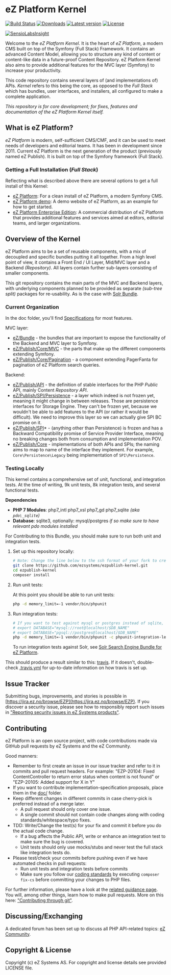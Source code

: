 # eZ Platform Kernel
[![Build Status](https://img.shields.io/travis/ezsystems/ezpublish-kernel.svg?style=flat-square&branch=master)](https://travis-ci.org/ezsystems/ezpublish-kernel)
[![Downloads](https://img.shields.io/packagist/dt/ezsystems/ezpublish-kernel.svg?style=flat-square)](https://packagist.org/packages/ezsystems/ezpublish-kernel)
[![Latest version](https://img.shields.io/github/release/ezsystems/ezpublish-kernel.svg?style=flat-square)](https://github.com/ezsystems/ezpublish-kernel/releases)
[![License](https://img.shields.io/github/license/ezsystems/ezpublish-kernel.svg?style=flat-square)](LICENSE)

[![SensioLabsInsight](https://insight.sensiolabs.com/projects/0885c0ce-4b9f-4b89-aa9c-e8f9f7a315e0/big.png)](https://insight.sensiolabs.com/projects/0885c0ce-4b9f-4b89-aa9c-e8f9f7a315e0)

Welcome to the *eZ Platform Kernel*. It is the heart of *eZ Platform*, a modern CMS built on top of the Symfony (Full Stack) Framework.
It contains an advanced Content Model, allowing you to structure any kind of content or content-like data in a future-proof Content Repository. eZ Platform Kernel also aims to provide additional features for the MVC layer (Symfony) to increase your productivity.

This code repository contains several layers of (and implementations of) APIs. *Kernel* refers to this being the core,
as opposed to the *Full Stack* which has bundles, user interfaces, and installers, all configured to make a complete application.

*This repository is for core development; for fixes, features and documentation of the eZ Platform Kernel itself.*


## What is eZ Platform?

*eZ Platform* is modern, self-sufficient CMS/CMF, and it can be used to meet needs of developers and editorial teams. It has been in development since 2011.
Current eZ Platform is the next generation of the product (previously named eZ Publish). It is built on top of the Symfony framework (Full Stack).

### Getting a Full Installation (*Full Stack*)

Reflecting what is described above there are several options to get a full install of this Kernel:

- [eZ Platform](https://github.com/ezsystems/ezplatform): For a clean install of eZ Platform, a modern Symfony CMS.
- [eZ Platform demo](https://github.com/ezsystems/ezplatform-demo): A demo website of eZ Platform, as an example for how to get started.
- [eZ Platform Enterprise Edition](https://github.com/ezsystems/ezplatform-ee): A commercial distribution of eZ Platform that provides additional features and services aimed at editors, editorial teams, and larger organizations.


## Overview of the Kernel

eZ Platform aims to be a set of reusable components, with a mix of decoupled and specific bundles putting it all together.
From a high level point of view, it contains a Front End / UI Layer, Mid/MVC layer and a Backend *(Repository)*. All layers contain further sub-layers consisting of smaller components.

This git repository contains the main parts of the MVC and Backend layers, with underlying components planned to be provided
as separate *(sub-tree split)* packages for re-usability. As is the case with [Solr Bundle](https://github.com/ezsystems/ezplatform-solr-search-engine).


### Current Organization

In the doc folder, you'll find [Specifications](doc/specifications/) for most features.

MVC layer:
- [eZ/Bundle](eZ/Bundle) - the bundles that are important to expose the functionality of the Backend and MVC layer to Symfony.
- [eZ/Publish/Core/MVC](eZ/Publish/Core/MVC) - the parts that make up the different components extending Symfony.
- [eZ/Publish/Core/Pagination](eZ/Publish/Core/Pagination) - a component extending PagerFanta for pagination of eZ Platform search queries.

Backend:
- [eZ/Publish/API](eZ/Publish/API/) - the definition of stable interfaces for the PHP *Public* API, mainly Content *Repository API*.
- [eZ/Publish/SPI/Persistence](eZ/Publish/SPI/Persistence/) - a layer which indeed is not frozen yet, meaning it might change in between releases. Those are persistence interfaces for Storage Engine. They can't be frozen yet, because we wouldn't be able to add features to the API (or rather it would be difficult). We need to improve this layer so we can actually give SPI BC promise on it.
- [eZ/Publish/SPI](eZ/Publish/SPI/)* - (anything other than Persistence) is frozen and has a Backward Compatibility promise of Service Provider Interface, meaning no breaking changes both from consumption and implementation POV.
- [eZ/Publish/Core](eZ/Publish/Core/) - implementations of both APIs and SPIs; the naming aims to map to name of the interface they implement. For example, `Core\Persistence\Legacy` being implementation of `SPI\Persistence`.


### Testing Locally

This kernel contains a comprehensive set of unit, functional, and integration tests. At the time of writing, 9k unit tests, 8k integration tests, and several functional tests.

**Dependencies**
* **PHP 7 Modules**: php7\_intl php7\_xsl php7\_gd php7\_sqlite *(aka `pdo\_sqlite`)*
* **Database**: sqlite3, optionally: mysql/postgres *if so make sure to have relevant pdo modules installed*

For Contributing to this Bundle, you should make sure to run both unit and integration tests.

1. Set up this repository locally:

    ```bash
    # Note: Change the line below to the ssh format of your fork to create topic branches to propose as pull requests
    git clone https://github.com/ezsystems/ezpublish-kernel.git
    cd ezpublish-kernel
    composer install
    ```
2. Run unit tests:

    At this point you should be able to run unit tests:
    ```bash
    php -d memory_limit=-1 vendor/bin/phpunit
    ```

3. Run integration tests:

    ```bash
    # If you want to test against mysql or postgres instead of sqlite, define one of these with reference to an empty test db:
    # export DATABASE="mysql://root@localhost/$DB_NAME"
    # export DATABASE="pgsql://postgres@localhost/$DB_NAME"
    php -d memory_limit=-1 vendor/bin/phpunit -c phpunit-integration-legacy.xml
    ```

    To run integration tests against Solr, see [Solr Search Engine Bundle for eZ Platform](https://github.com/ezsystems/ezplatform-solr-search-engine).

This should produce a result similar to this: [travis](https://travis-ci.org/ezsystems/ezpublish-kernel). If it doesn't, double-check [.travis.yml](.travis.yml) for up-to-date information on how travis is set up.

## Issue Tracker
Submitting bugs, improvements, and stories is possible in [https://jira.ez.no/browse/EZP](https://jira.ez.no/browse/EZP).
If you discover a security issue, please see how to responsibly report such issues in ["Reporting security issues in eZ Systems products"](https://doc.ezplatform.com/en/latest/guide/reporting_issues/#reporting-security-issues-in-ez-systems-products).

## Contributing
eZ Platform is an open source project, with code contributions made via GitHub pull requests by eZ Systems and the eZ Community.

Good manners:
* Remember to first create an issue in our issue tracker and refer to it in commits and pull request headers. For example:
  "EZP-20104: Fixed ContentController to return error status when content is not found"
  or
  "EZP-20105: Added support for X in Y"
* If you want to contribute implementation-specification proposals, place them in the [doc/](doc/) folder.
* Keep different changes in different commits in case cherry-pick is preferred instead of a merge later.
  * A pull request should only cover one issue.
  * A single commit should not contain code changes along with coding standards/whitespace/typo fixes.
* TDD: Write/Change the test(s) for your fix and commit it before you do the actual code change.
  * If a bug affects the Public API, write or enhance an integration test to make sure the bug is covered.
  * Unit tests should only use mocks/stubs and never test the full stack like integration tests do.
* Please test/check your commits before pushing even if we have automated checks in pull requests:
  * Run unit tests and integration tests before commits
  * Make sure you follow our [coding standards](https://github.com/ezsystems/ezplatform-code-style) by executing `composer fix-cs` before committing your changes to PHP files.

For further information, please have a look at the [related guidance page](https://doc.ezplatform.com/en/latest/community_resources/contributing). You will, among other things, learn how to make pull requests. More on this here: ["Contributing through git"](https://doc.ezplatform.com/en/latest/community_resources/documentation/#contributing-through-git).

## Discussing/Exchanging
A dedicated forum has been set up to discuss all PHP API-related topics: [eZ Community](https://login.ez.no/register?return=https://discuss.ezplatform.com).

## Copyright & License
Copyright (c) eZ Systems AS. For copyright and license details see provided LICENSE file.
